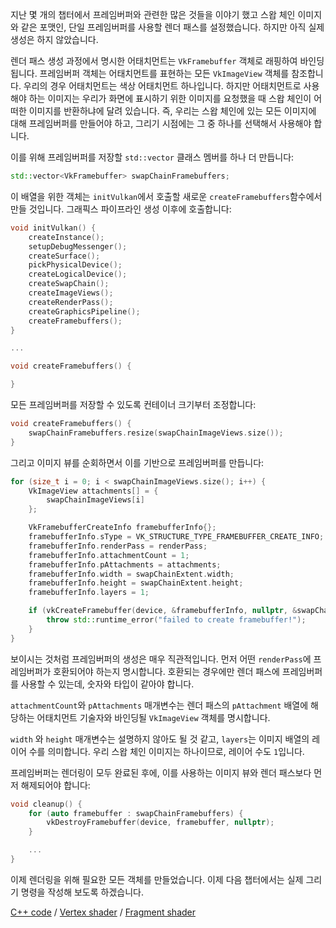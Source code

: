 지난 몇 개의 챕터에서 프레임버퍼와 관련한 많은 것들을 이야기 했고 스왑 체인 이미지와 같은 포맷인, 단일 프레임버퍼를 사용할 렌더 패스를 설정했습니다. 하지만 아직 실제 생성은 하지 않았습니다.

렌더 패스 생성 과정에서 명시한 어태치먼트는 `VkFramebuffer` 객체로 래핑하여 바인딩됩니다. 프레임버퍼 객체는 어태치먼트를 표현하는 모든 `VkImageView` 객체를 참조합니다. 우리의 경우 어태치먼트는 색상 어태치먼트 하나입니다. 하지만 어태치먼트로 사용해야 하는 이미지는 우리가 화면에 표시하기 위한 이미지를 요청했을 때 스왑 체인이 어떠한 이미지를 반환하냐에 달려 있습니다. 즉, 우리는 스왑 체인에 있는 모든 이미지에 대해 프레임버퍼를 만들어야 하고, 그리기 시점에는 그 중 하나를 선택해서 사용해야 합니다.

이를 위해 프레임버퍼를 저장할 `std::vector` 클래스 멤버를 하나 더 만듭니다:


```c++
std::vector<VkFramebuffer> swapChainFramebuffers;
```

이 배열을 위한 객체는 `initVulkan`에서 호출할 새로운 `createFramebuffers`함수에서 만들 것입니다. 그래픽스 파이프라인 생성 이후에 호출합니다:


```c++
void initVulkan() {
    createInstance();
    setupDebugMessenger();
    createSurface();
    pickPhysicalDevice();
    createLogicalDevice();
    createSwapChain();
    createImageViews();
    createRenderPass();
    createGraphicsPipeline();
    createFramebuffers();
}

...

void createFramebuffers() {

}
```


모든 프레임버퍼를 저장할 수 있도록 컨테이너 크기부터 조정합니다:


```c++
void createFramebuffers() {
    swapChainFramebuffers.resize(swapChainImageViews.size());
}
```


그리고 이미지 뷰를 순회하면서 이를 기반으로 프레임버퍼를 만듭니다:


```c++
for (size_t i = 0; i < swapChainImageViews.size(); i++) {
    VkImageView attachments[] = {
        swapChainImageViews[i]
    };

    VkFramebufferCreateInfo framebufferInfo{};
    framebufferInfo.sType = VK_STRUCTURE_TYPE_FRAMEBUFFER_CREATE_INFO;
    framebufferInfo.renderPass = renderPass;
    framebufferInfo.attachmentCount = 1;
    framebufferInfo.pAttachments = attachments;
    framebufferInfo.width = swapChainExtent.width;
    framebufferInfo.height = swapChainExtent.height;
    framebufferInfo.layers = 1;

    if (vkCreateFramebuffer(device, &framebufferInfo, nullptr, &swapChainFramebuffers[i]) != VK_SUCCESS) {
        throw std::runtime_error("failed to create framebuffer!");
    }
}
```


보이시는 것처럼 프레임버퍼의 생성은 매우 직관적입니다. 먼저 어떤 `renderPass`에 프레임버퍼가 호환되어야 하는지 명시합니다. 호환되는 경우에만 렌더 패스에 프레임버퍼를 사용할 수 있는데, 숫자와 타입이 같아야 합니다.

`attachmentCount`와 `pAttachments` 매개변수는 렌더 패스의 `pAttachment` 배열에 해당하는 어태치먼트 기술자와 바인딩될 `VkImageView` 객체를 명시합니다.

`width` 와 `height` 매개변수는 설명하지 않아도 될 것 같고, `layers`는 이미지 배열의 레이어 수를 의미합니다. 우리 스왑 체인 이미지는 하나이므로, 레이어 수도 `1`입니다.

프레임버퍼는 렌더링이 모두 완료된 후에, 이를 사용하는 이미지 뷰와 렌더 패스보다 먼저 해제되어야 합니다:


```c++
void cleanup() {
    for (auto framebuffer : swapChainFramebuffers) {
        vkDestroyFramebuffer(device, framebuffer, nullptr);
    }

    ...
}
```


이제 렌더링을 위해 필요한 모든 객체를 만들었습니다. 이제 다음 챕터에서는 실제 그리기 명령을 작성해 보도록 하겠습니다.


[C++ code](/code/13_framebuffers.cpp) /
[Vertex shader](/code/09_shader_base.vert) /
[Fragment shader](/code/09_shader_base.frag)
